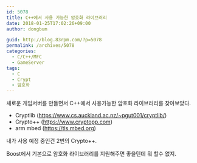 ```yaml
---
id: 5078
title: C++에서 사용 가능한 암호화 라이브러리
date: 2018-01-25T17:02:26+09:00
author: dongbum

guid: http://blog.83rpm.com/?p=5078
permalink: /archives/5078
categories:
  - C/C++/MFC
  - GameServer
tags:
  - C
  - Crypt
  - 암호화
---
```


새로운 게임서버를 만들면서 C++에서 사용가능한 암호화 라이브러리를 찾아보았다.

* Cryptlib (<https://www.cs.auckland.ac.nz/~pgut001/cryptlib/>)
* Crypto++ (<https://www.cryptopp.com>)
* arm mbed (<https://tls.mbed.org>)

내가 사용 예정 중인건 2번의 Crypto++.

Boost에서 기본으로 암호화 라이브러리를 지원해주면 좋을텐데 뭐 할수 없지.
